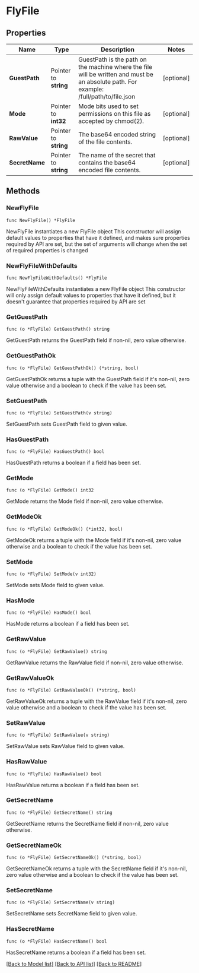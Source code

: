 # FlyFile

## Properties

Name | Type | Description | Notes
------------ | ------------- | ------------- | -------------
**GuestPath** | Pointer to **string** | GuestPath is the path on the machine where the file will be written and must be an absolute path. For example: /full/path/to/file.json | [optional] 
**Mode** | Pointer to **int32** | Mode bits used to set permissions on this file as accepted by chmod(2). | [optional] 
**RawValue** | Pointer to **string** | The base64 encoded string of the file contents. | [optional] 
**SecretName** | Pointer to **string** | The name of the secret that contains the base64 encoded file contents. | [optional] 

## Methods

### NewFlyFile

`func NewFlyFile() *FlyFile`

NewFlyFile instantiates a new FlyFile object
This constructor will assign default values to properties that have it defined,
and makes sure properties required by API are set, but the set of arguments
will change when the set of required properties is changed

### NewFlyFileWithDefaults

`func NewFlyFileWithDefaults() *FlyFile`

NewFlyFileWithDefaults instantiates a new FlyFile object
This constructor will only assign default values to properties that have it defined,
but it doesn't guarantee that properties required by API are set

### GetGuestPath

`func (o *FlyFile) GetGuestPath() string`

GetGuestPath returns the GuestPath field if non-nil, zero value otherwise.

### GetGuestPathOk

`func (o *FlyFile) GetGuestPathOk() (*string, bool)`

GetGuestPathOk returns a tuple with the GuestPath field if it's non-nil, zero value otherwise
and a boolean to check if the value has been set.

### SetGuestPath

`func (o *FlyFile) SetGuestPath(v string)`

SetGuestPath sets GuestPath field to given value.

### HasGuestPath

`func (o *FlyFile) HasGuestPath() bool`

HasGuestPath returns a boolean if a field has been set.

### GetMode

`func (o *FlyFile) GetMode() int32`

GetMode returns the Mode field if non-nil, zero value otherwise.

### GetModeOk

`func (o *FlyFile) GetModeOk() (*int32, bool)`

GetModeOk returns a tuple with the Mode field if it's non-nil, zero value otherwise
and a boolean to check if the value has been set.

### SetMode

`func (o *FlyFile) SetMode(v int32)`

SetMode sets Mode field to given value.

### HasMode

`func (o *FlyFile) HasMode() bool`

HasMode returns a boolean if a field has been set.

### GetRawValue

`func (o *FlyFile) GetRawValue() string`

GetRawValue returns the RawValue field if non-nil, zero value otherwise.

### GetRawValueOk

`func (o *FlyFile) GetRawValueOk() (*string, bool)`

GetRawValueOk returns a tuple with the RawValue field if it's non-nil, zero value otherwise
and a boolean to check if the value has been set.

### SetRawValue

`func (o *FlyFile) SetRawValue(v string)`

SetRawValue sets RawValue field to given value.

### HasRawValue

`func (o *FlyFile) HasRawValue() bool`

HasRawValue returns a boolean if a field has been set.

### GetSecretName

`func (o *FlyFile) GetSecretName() string`

GetSecretName returns the SecretName field if non-nil, zero value otherwise.

### GetSecretNameOk

`func (o *FlyFile) GetSecretNameOk() (*string, bool)`

GetSecretNameOk returns a tuple with the SecretName field if it's non-nil, zero value otherwise
and a boolean to check if the value has been set.

### SetSecretName

`func (o *FlyFile) SetSecretName(v string)`

SetSecretName sets SecretName field to given value.

### HasSecretName

`func (o *FlyFile) HasSecretName() bool`

HasSecretName returns a boolean if a field has been set.


[[Back to Model list]](../README.md#documentation-for-models) [[Back to API list]](../README.md#documentation-for-api-endpoints) [[Back to README]](../README.md)


